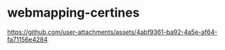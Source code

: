 # webmapping-certines
https://github.com/user-attachments/assets/4abf9361-ba92-4a5e-af64-fa71156e4284
